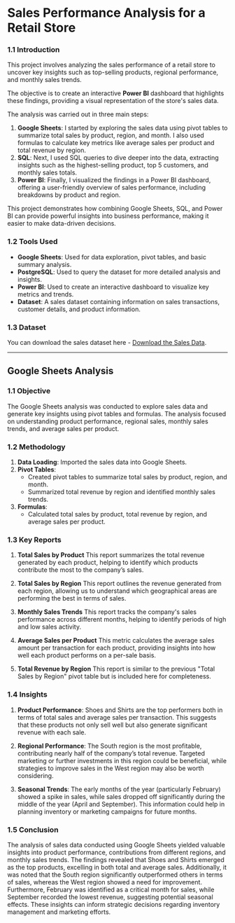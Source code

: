 # Sales Performance Analysis for a Retail Store

### 1.1 Introduction
This project involves analyzing the sales performance of a retail store to uncover key insights such as top-selling products, regional performance, and monthly sales trends. 

The objective is to create an interactive **Power BI** dashboard that highlights these findings, providing a visual representation of the store's sales data. 

The analysis was carried out in three main steps:
1. **Google Sheets**: I started by exploring the sales data using pivot tables to summarize total sales by product, region, and month. I also used formulas to calculate key metrics like average sales per product and total revenue by region.
2. **SQL**: Next, I used SQL queries to dive deeper into the data, extracting insights such as the highest-selling product, top 5 customers, and monthly sales totals.
3. **Power BI**: Finally, I visualized the findings in a Power BI dashboard, offering a user-friendly overview of sales performance, including breakdowns by product and region.

This project demonstrates how combining Google Sheets, SQL, and Power BI can provide powerful insights into business performance, making it easier to make data-driven decisions.

### 1.2 Tools Used
- **Google Sheets**: Used for data exploration, pivot tables, and basic summary analysis.
- **PostgreSQL**: Used to query the dataset for more detailed analysis and insights.
- **Power BI**: Used to create an interactive dashboard to visualize key metrics and trends.
- **Dataset**: A sales dataset containing information on sales transactions, customer details, and product information.

### 1.3 Dataset
You can download the sales dataset here - [Download the Sales Data](https://docs.google.com/spreadsheets/d/1uX7hdUgaS2KxBFbtkl-cvrYSC24ZxpggIzeDtGaa34w/edit?usp=sharing).

---

## Google Sheets Analysis
### 1.1 Objective
The Google Sheets analysis was conducted to explore sales data and generate key insights using pivot tables and formulas. The analysis focused on understanding product performance, regional sales, monthly sales trends, and average sales per product.

### 1.2 Methodology
1. **Data Loading**: Imported the sales data into Google Sheets.
2. **Pivot Tables**:
   - Created pivot tables to summarize total sales by product, region, and month.
   - Summarized total revenue by region and identified monthly sales trends.
3. **Formulas**:
   - Calculated total sales by product, total revenue by region, and average sales per product.
  
### 1.3 Key Reports
1. **Total Sales by Product**
This report summarizes the total revenue generated by each product, helping to identify which products contribute the most to the company’s sales.

2. **Total Sales by Region**
This report outlines the revenue generated from each region, allowing us to understand which geographical areas are performing the best in terms of sales.

3. **Monthly Sales Trends**
This report tracks the company's sales performance across different months, helping to identify periods of high and low sales activity.

4. **Average Sales per Product**
This metric calculates the average sales amount per transaction for each product, providing insights into how well each product performs on a per-sale basis.

5. **Total Revenue by Region**
This report is similar to the previous "Total Sales by Region" pivot table but is included here for completeness.

### 1.4 Insights
1. **Product Performance**: Shoes and Shirts are the top performers both in terms of total sales and average sales per transaction. This suggests that these products not only sell well but also generate significant revenue with each sale.

2. **Regional Performance**: The South region is the most profitable, contributing nearly half of the company’s total revenue. Targeted marketing or further investments in this region could be beneficial, while strategies to improve sales in the West region may also be worth considering.
   
3. **Seasonal Trends**: The early months of the year (particularly February) showed a spike in sales, while sales dropped off significantly during the middle of the year (April and September). This information could help in planning inventory or marketing campaigns for future months.

### 1.5 Conclusion
The analysis of sales data conducted using Google Sheets yielded valuable insights into product performance, contributions from different regions, and monthly sales trends. The findings revealed that Shoes and Shirts emerged as the top products, excelling in both total and average sales. Additionally, it was noted that the South region significantly outperformed others in terms of sales, whereas the West region showed a need for improvement. Furthermore, February was identified as a critical month for sales, while September recorded the lowest revenue, suggesting potential seasonal effects. These insights can inform strategic decisions regarding inventory management and marketing efforts.

